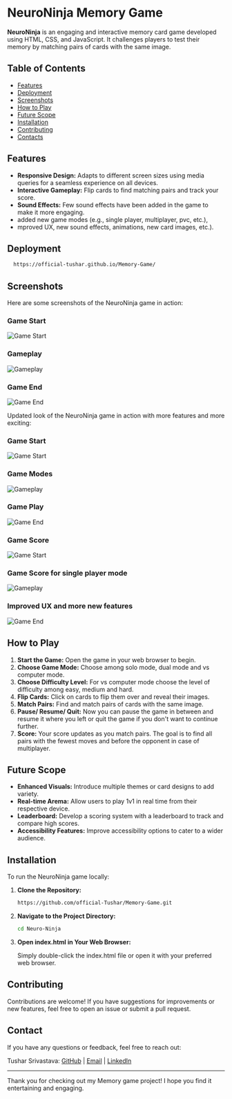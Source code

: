 
# NeuroNinja Memory Game

**NeuroNinja** is an engaging and interactive memory card game developed using HTML, CSS, and JavaScript. It challenges players to test their memory by matching pairs of cards with the same image.

## Table of Contents

- [Features](#features)
- [Deployment](#deployment)
- [Screenshots](#screenshots)
- [How to Play](#how-to-play)
- [Future Scope](#future-scope)
- [Installation](#installation)
- [Contributing](#contributing)
- [Contacts](#contacts)

## Features

- **Responsive Design:** Adapts to different screen sizes using media queries for a seamless experience on all devices.
- **Interactive Gameplay:** Flip cards to find matching pairs and track your score.
- **Sound Effects:** Few sound effects have been added in the game to make it more engaging.
- added new game modes (e.g., single player, multiplayer, pvc, etc.),
- mproved UX, new sound effects, animations, new card images, etc.).

## Deployment


```bash
  https://official-tushar.github.io/Memory-Game/
```

## Screenshots

Here are some screenshots of the NeuroNinja game in action:

### Game Start

![Game Start](screenshots/game-start.png)

### Gameplay

![Gameplay](screenshots/game-play.png)

### Game End

![Game End](screenshots/game-end.png)

Updated look of the NeuroNinja game in action with more features and more exciting:

### Game Start

![Game Start](screenshots/new-game-start.png)

### Game Modes

![Gameplay](screenshots/new-game-mode.png)

### Game Play

![Game End](screenshots/new-game-play.png)

### Game Score

![Game Start](screenshots/new-game-score.png)

### Game Score for single player mode

![Gameplay](screenshots/new-single-player-score.png)

### Improved UX and more new features

![Game End](screenshots/new-game-features.png)

## How to Play

1. **Start the Game:** Open the game in your web browser to begin.
2. **Choose Game Mode:** Choose among solo mode, dual mode and vs computer mode.
3. **Choose Difficulty Level:** For vs computer mode choose the level of difficulty among easy, medium and hard.
4. **Flip Cards:** Click on cards to flip them over and reveal their images.
5. **Match Pairs:** Find and match pairs of cards with the same image.
6. **Pause/ Resume/ Quit:** Now you can pause the game in between and resume it where you left or quit the game if you don't want to continue further.
4. **Score:** Your score updates as you match pairs. The goal is to find all pairs with the fewest moves and before the opponent in case of multiplayer.

## Future Scope

- **Enhanced Visuals:** Introduce multiple themes or card designs to add variety.
- **Real-time Arema:** Allow users to play 1v1 in real time from their respective device.
- **Leaderboard:** Develop a scoring system with a leaderboard to track and compare high scores.
- **Accessibility Features:** Improve accessibility options to cater to a wider audience.

## Installation

To run the NeuroNinja game locally:

1. **Clone the Repository:**

   ```bash
   https://github.com/official-Tushar/Memory-Game.git

2. **Navigate to the Project Directory:**

   ```bash
   cd Neuro-Ninja

3. **Open index.html in Your Web Browser:**

   Simply double-click the index.html file or open it with your preferred web browser.

## Contributing


Contributions are welcome! If you have suggestions for improvements or new features, feel free to open an issue or submit a pull request.

## Contact

If you have any questions or feedback, feel free to reach out:

Tushar Srivastava: [GitHub](https://github.com/official-Tushar) | 
[Email](mailto:tusharsrivastava8404@gmail.com) |
[LinkedIn](https://www.linkedin.com/in/tusharsrivastava8404/)

---

Thank you for checking out my Memory game project! I hope you find it entertaining and engaging.

